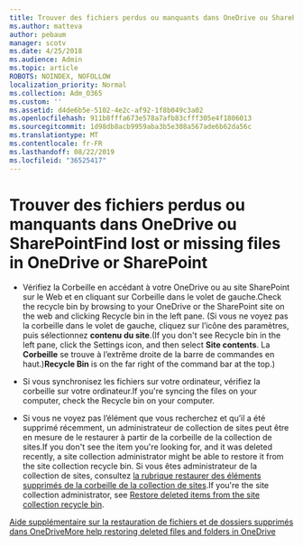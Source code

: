 ```yaml
---
title: Trouver des fichiers perdus ou manquants dans OneDrive ou SharePoint
ms.author: matteva
author: pebaum
manager: scotv
ms.date: 4/25/2018
ms.audience: Admin
ms.topic: article
ROBOTS: NOINDEX, NOFOLLOW
localization_priority: Normal
ms.collection: Adm_O365
ms.custom: ''
ms.assetid: d4de6b5e-5102-4e2c-af92-1f8b049c3a02
ms.openlocfilehash: 911b8fffa673e578a7afb83cfff305e4f1806013
ms.sourcegitcommit: 1d98db8acb9959aba3b5e308a567ade6b62da56c
ms.translationtype: MT
ms.contentlocale: fr-FR
ms.lasthandoff: 08/22/2019
ms.locfileid: "36525417"
---
```

# <a name="find-lost-or-missing-files-in-onedrive-or-sharepoint"></a><span data-ttu-id="1ace9-102">Trouver des fichiers perdus ou manquants dans OneDrive ou SharePoint</span><span class="sxs-lookup"><span data-stu-id="1ace9-102">Find lost or missing files in OneDrive or SharePoint</span></span>

- <span data-ttu-id="1ace9-103">Vérifiez la Corbeille en accédant à votre OneDrive ou au site SharePoint sur le Web et en cliquant sur Corbeille dans le volet de gauche.</span><span class="sxs-lookup"><span data-stu-id="1ace9-103">Check the recycle bin by browsing to your OneDrive or the SharePoint site on the web and clicking Recycle bin in the left pane.</span></span> <span data-ttu-id="1ace9-104">(Si vous ne voyez pas la corbeille dans le volet de gauche, cliquez sur l’icône des paramètres, puis sélectionnez **contenu du site**.</span><span class="sxs-lookup"><span data-stu-id="1ace9-104">(If you don't see Recycle bin in the left pane, click the Settings icon, and then select **Site contents**.</span></span> <span data-ttu-id="1ace9-105">La **Corbeille** se trouve à l’extrême droite de la barre de commandes en haut.)</span><span class="sxs-lookup"><span data-stu-id="1ace9-105">**Recycle Bin** is on the far right of the command bar at the top.)</span></span> 
    
- <span data-ttu-id="1ace9-106">Si vous synchronisez les fichiers sur votre ordinateur, vérifiez la corbeille sur votre ordinateur.</span><span class="sxs-lookup"><span data-stu-id="1ace9-106">If you're syncing the files on your computer, check the Recycle bin on your computer.</span></span> 
    
- <span data-ttu-id="1ace9-107">Si vous ne voyez pas l’élément que vous recherchez et qu’il a été supprimé récemment, un administrateur de collection de sites peut être en mesure de le restaurer à partir de la corbeille de la collection de sites.</span><span class="sxs-lookup"><span data-stu-id="1ace9-107">If you don't see the item you're looking for, and it was deleted recently, a site collection administrator might be able to restore it from the site collection recycle bin.</span></span> <span data-ttu-id="1ace9-108">Si vous êtes administrateur de la collection de sites, consultez [la rubrique restaurer des éléments supprimés de la corbeille de la collection de sites](https://go.microsoft.com/fwlink/?linkid=866439).</span><span class="sxs-lookup"><span data-stu-id="1ace9-108">If you're the site collection administrator, see [Restore deleted items from the site collection recycle bin](https://go.microsoft.com/fwlink/?linkid=866439).</span></span>
    
[<span data-ttu-id="1ace9-109">Aide supplémentaire sur la restauration de fichiers et de dossiers supprimés dans OneDrive</span><span class="sxs-lookup"><span data-stu-id="1ace9-109">More help restoring deleted files and folders in OneDrive</span></span>](https://go.microsoft.com/fwlink/?linkid=872872)
  

